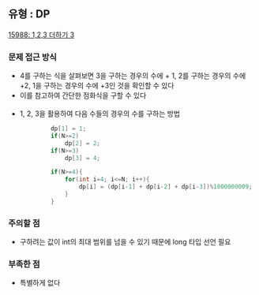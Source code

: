 ## 유형 : DP
[15988: 1,2,3 더하기 3](https://www.acmicpc.net/problem/15988)

### 문제 접근 방식
  - 4를 구하는 식을 살펴보면 3을 구하는 경우의 수에 + 1, 2를 구하는 경우의 수에 +2, 1을 구하는 경우의 수에 +3인 것을 확인할 수 있다
  - 이를 참고하여 간단한 점화식을 구할 수 있다
<br></br>
  - 1, 2, 3을 활용하여 다음 수들의 경우의 수를 구하는 방법
``` Java
            dp[1] = 1;
            if(N>=2)
                dp[2] = 2;
            if(N>=3)
                dp[3] = 4;

            if(N>=4){
                for(int i=4; i<=N; i++){
                    dp[i] = (dp[i-1] + dp[i-2] + dp[i-3])%1000000009;
                }
            }
```

### 주의할 점
  - 구하려는 값이 int의 최대 범위를 넘을 수 있기 때문에 long 타입 선언 필요 

### 부족한 점
  - 특별하게 없다       
